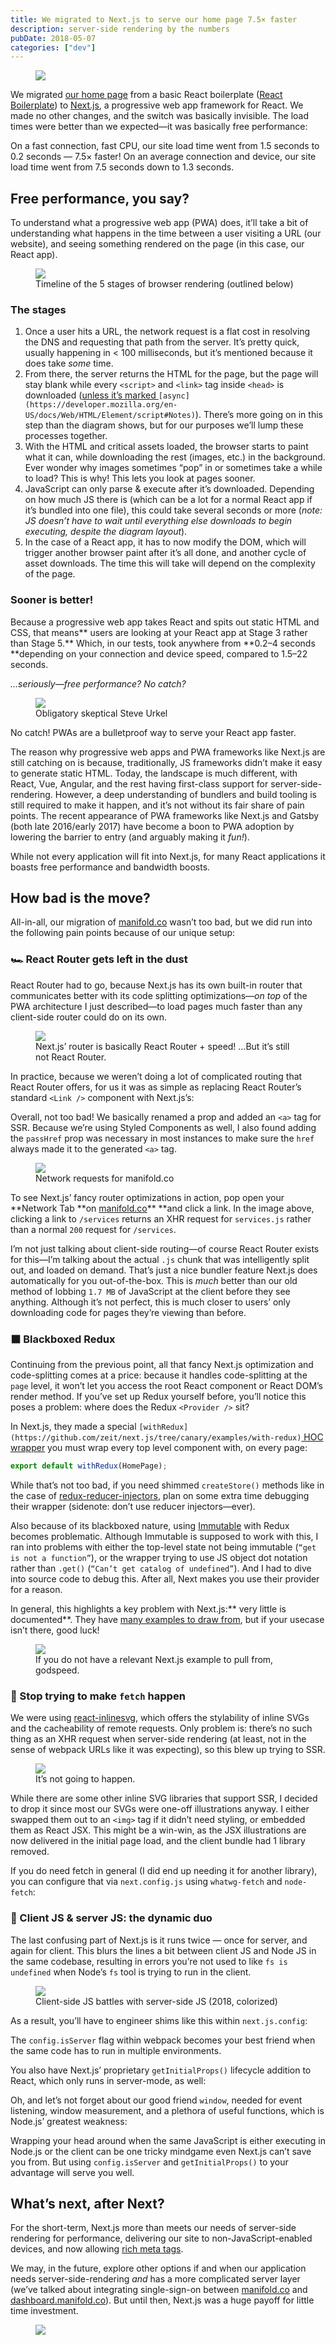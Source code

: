 ```yaml
---
title: We migrated to Next.js to serve our home page 7.5× faster
description: server-side rendering by the numbers
pubDate: 2018-05-07
categories: ["dev"]
---
```


<figure><img src="https://miro.medium.com/max/5000/1*pQBGo34dZ3IRdPeAu4JhNA.png"></figure>

We migrated [our home page](https://manifold.co) from a basic React boilerplate
([React Boilerplate](https://github.com/react-boilerplate/react-boilerplate)) to
[Next.js](https://github.com/zeit/next.js/), a progressive web app framework for React. We made no
other changes, and the switch was basically invisible. The load times were better than we
expected—it was basically free performance:

On a fast connection, fast CPU, our site load time went from 1.5 seconds to 0.2 seconds — 7.5×
faster! On an average connection and device, our site load time went from 7.5 seconds down to 1.3
seconds.

## Free performance, you say?

To understand what a progressive web app (PWA) does, it’ll take a bit of understanding what happens
in the time between a user visiting a URL (our website), and seeing something rendered on the page
(in this case, our React app).

<figure><img src="https://miro.medium.com/max/2000/1*D8PNFy422av8nZlQVJpaMg.jpeg"><figcaption>Timeline of the 5 stages of browser rendering (outlined below)</figcaption></figure>

### The stages

1. Once a user hits a URL, the network request is a flat cost in resolving the DNS and requesting
   that path from the server. It’s pretty quick, usually happening in < 100 milliseconds, but it’s
   mentioned because it does take _some_ time.
1. From there, the server returns the HTML for the page, but the page will stay blank while every
   `<script>` and `<link>` tag inside `<head>` is downloaded
   ([unless it’s marked ](https://developer.mozilla.org/en-US/docs/Web/HTML/Element/script#Notes)`[async](https://developer.mozilla.org/en-US/docs/Web/HTML/Element/script#Notes)`).
   There’s more going on in this step than the diagram shows, but for our purposes we’ll lump these
   processes together.
1. With the HTML and critical assets loaded, the browser starts to paint what it can, while
   downloading the rest (images, etc.) in the background. Ever wonder why images sometimes “pop” in
   or sometimes take a while to load? This is why! This lets you look at pages sooner.
1. JavaScript can only parse & execute after it’s downloaded. Depending on how much JS there is
   (which can be a lot for a normal React app if it’s bundled into one file), this could take
   several seconds or more (_note: JS doesn’t have to wait until everything else downloads to begin
   executing, despite the diagram layout_).
1. In the case of a React app, it has to now modify the DOM, which will trigger another browser
   paint after it’s all done, and another cycle of asset downloads. The time this will take will
   depend on the complexity of the page.

### Sooner is better!

Because a progressive web app takes React and spits out static HTML and CSS, that means** users are
looking at your React app at Stage 3 rather than Stage 5.** Which, in our tests, took anywhere from
**0.2–4 seconds **depending on your connection and device speed, compared to 1.5–22 seconds.

_…seriously—free performance? No catch?_

<figure><img src="https://miro.medium.com/freeze/max/60/1*8lUcPLHE-AUPsC7LSaKEEQ.gif?q=20"><figcaption>Obligatory skeptical Steve Urkel</figcaption></figure>

No catch! PWAs are a bulletproof way to serve your React app faster.

The reason why progressive web apps and PWA frameworks like Next.js are still catching on is
because, traditionally, JS frameworks didn’t make it easy to generate static HTML. Today, the
landscape is much different, with React, Vue, Angular, and the rest having first-class support for
server-side-rendering. However, a deep understanding of bundlers and build tooling is still required
to make it happen, and it’s not without its fair share of pain points. The recent appearance of PWA
frameworks like Next.js and Gatsby (both late 2016/early 2017) have become a boon to PWA adoption by
lowering the barrier to entry (and arguably making it _fun!_).

While not every application will fit into Next.js, for many React applications it boasts free
performance and bandwidth boosts.

## How bad is the move?

All-in-all, our migration of [manifold.co](https://manifold.co) wasn’t too bad, but we did run into
the following pain points because of our unique setup:

### 🏎 React Router gets left in the dust

React Router had to go, because Next.js has its own built-in router that communicates better with
its code splitting optimizations—_on top_ of the PWA architecture I just described—to load pages
much faster than any client-side router could do on its own.

<figure><img src="https://miro.medium.com/freeze/max/60/1*17oPXNxsT36rXTHptxURxQ.gif?q=20"><figcaption>Next.js’ router is basically React Router + speed! …But it’s still not React Router.</figcaption></figure>

In practice, because we weren’t doing a lot of complicated routing that React Router offers, for us
it was as simple as replacing React Router’s standard `<Link />` component with Next.js’s:

<script src="https://gist.github.com/drwpow/d55337c3a87dbe41c7e0cd81f973aa14.js"></script>

Overall, not too bad! We basically renamed a prop and added an `<a>` tag for SSR. Because we’re
using Styled Components as well, I also found adding the `passHref` prop was necessary in most
instances to make sure the `href` always made it to the generated `<a>` tag.

<figure><img src="https://miro.medium.com/max/60/1*RfsGwE-ktpixF7hhXJPgGQ.png?q=20"><figcaption>Network requests for manifold.co</figcaption></figure>

To see Next.js’ fancy router optimizations in action, pop open your **Network Tab **on
[manifold.co](https://manifold.co)\*\* \*\*and click a link. In the image above, clicking a link to
`/services` returns an XHR request for `services.js` rather than a normal `200` request for
`/services`.

I’m not just talking about client-side routing—of course React Router exists for this—I’m talking
about the actual `.js` chunk that was intelligently split out, and loaded on demand. That’s just a
nice bundler feature Next.js does automatically for you out-of-the-box. This is _much_ better than
our old method of lobbing `1.7 MB` of JavaScript at the client before they see anything. Although
it’s not perfect, this is much closer to users’ only downloading code for pages they’re viewing than
before.

### ⬛️ Blackboxed Redux

Continuing from the previous point, all that fancy Next.js optimization and code-splitting comes at
a price: because it handles code-splitting at the `page` level, it won’t let you access the root
React component or React DOM’s render method. If you’ve set up Redux yourself before, you’ll notice
this poses a problem: where does the Redux `<Provider />` sit?

In Next.js, they made a special
`[withRedux](https://github.com/zeit/next.js/tree/canary/examples/with-redux)`[ HOC wrapper](https://github.com/zeit/next.js/tree/canary/examples/with-redux)
you must wrap every top level component with, on every page:

```js
export default withRedux(HomePage);
```

While that’s not too bad, if you need shimmed `createStore()` methods like in the case of
[redux-reducer-injectors](https://github.com/GuillaumeCisco/redux-reducers-injector), plan on some
extra time debugging their wrapper (sidenote: don’t use reducer injectors—ever).

Also because of its blackboxed nature, using [Immutable](https://facebook.github.io/immutable-js/)
with Redux becomes problematic. Although Immutable is supposed to work with this, I ran into
problems with either the top-level state not being immutable (`“get is not a function”`), or the
wrapper trying to use JS object dot notation rather than `.get()`
(`“Can’t get catalog of undefined”`). And I had to dive into source code to debug this. After all,
Next makes you use their provider for a reason.

In general, this highlights a key problem with Next.js:** very little is documented**. They have
[many examples to draw from](https://github.com/zeit/next.js/tree/canary/examples/), but if your
usecase isn’t there, good luck!

<figure><img src="https://miro.medium.com/freeze/max/60/1*jIPpDxpwCCD3yEx2NX9DWQ.gif?q=20"><figcaption>If you do not have a relevant Next.js example to pull from, godspeed.</figcaption></figure>

### 🐶 Stop trying to make `fetch` happen

We were using [react-inlinesvg](https://github.com/gilbarbara/react-inlinesvg), which offers the
stylability of inline SVGs and the cacheability of remote requests. Only problem is: there’s no such
thing as an XHR request when server-side rendering (at least, not in the sense of webpack URLs like
it was expecting), so this blew up trying to SSR.

<figure><img src="https://miro.medium.com/freeze/max/60/1*-0-1ee1Oun7_WeJreOkgAQ.gif?q=20"><figcaption>It’s not going to happen.</figcaption></figure>

While there are some other inline SVG libraries that support SSR, I decided to drop it since most
our SVGs were one-off illustrations anyway. I either swapped them out to an `<img>` tag if it didn’t
need styling, or embedded them as React JSX. This might be a win-win, as the JSX illustrations are
now delivered in the initial page load, and the client bundle had 1 library removed.

If you do need fetch in general (I did end up needing it for another library), you can configure
that via `next.config.js` using `whatwg-fetch` and `node-fetch`:

<script src="https://gist.github.com/drwpow/dea6347ae6415b82da47e5d811807401.js"></script>

### 👯‍ Client JS & server JS: the dynamic duo

The last confusing part of Next.js is it runs twice — once for server, and again for client. This
blurs the lines a bit between client JS and Node JS in the same codebase, resulting in errors you’re
not used to like `fs is undefined` when Node’s `fs` tool is trying to run in the client.

<figure><img src="https://miro.medium.com/max/60/1*Na1eBHKPPsnYGikdN0b6OQ.jpeg?q=20"><figcaption>Client-side JS battles with server-side JS (2018, colorized)</figcaption></figure>

As a result, you’ll have to engineer shims like this within `next.js.config`:

The `config.isServer` flag within webpack becomes your best friend when the same code has to run in
multiple environments.

You also have Next.js’ proprietary `getInitialProps()` lifecycle addition to React, which only runs
in server-mode, as well:

Oh, and let’s not forget about our good friend `window`, needed for event listening, window
measurement, and a plethora of useful functions, which is Node.js’ greatest weakness:

Wrapping your head around when the same JavaScript is either executing in Node.js or the client can
be one tricky mindgame even Next.js can’t save you from. But using `config.isServer` and
`getInitialProps()` to your advantage will serve you well.

## What’s next, after Next?

For the short-term, Next.js more than meets our needs of server-side rendering for performance,
delivering our site to non-JavaScript-enabled devices, and now allowing
[rich meta tags](https://css-tricks.com/essential-meta-tags-social-media/).

We may, in the future, explore other options if and when our application needs server-side-rendering
_and_ has a more complicated server layer (we’ve talked about integrating single-sign-on between
[manifold.co](https://manifold.co) and [dashboard.manifold.co](https://dashboard.manifold.co)). But
until then, Next.js was a huge payoff for little time investment.

<figure><img src="https://miro.medium.com/max/2000/1*Ykcw1iepXAGjSVSXQDPsdg.png"></figure>
